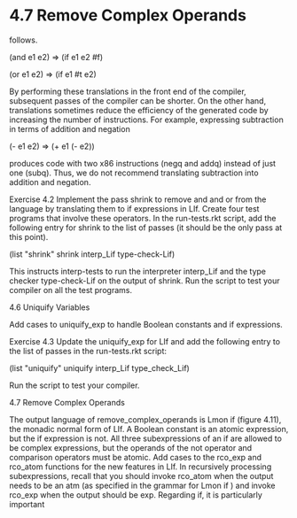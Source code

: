 # 4.7 Remove Complex Operands

follows.

(and e1 e2) ⇒ (if e1 e2 #f)

(or e1 e2) ⇒ (if e1 #t e2)

By performing these translations in the front end of the compiler, subsequent passes of the compiler can be shorter. On the other hand, translations sometimes reduce the efficiency of the generated code by increasing the number of instructions. For example, expressing subtraction in terms of addition and negation

(- e1 e2) ⇒ (+ e1 (- e2))

produces code with two x86 instructions (negq and addq) instead of just one (subq). Thus, we do not recommend translating subtraction into addition and negation.

Exercise 4.2 Implement the pass shrink to remove and and or from the language by translating them to if expressions in LIf. Create four test programs that involve these operators. In the run-tests.rkt script, add the following entry for shrink to the list of passes (it should be the only pass at this point).

(list "shrink" shrink interp_Lif type-check-Lif)

This instructs interp-tests to run the interpreter interp_Lif and the type checker type-check-Lif on the output of shrink. Run the script to test your compiler on all the test programs.

4.6 Uniquify Variables

Add cases to uniquify_exp to handle Boolean constants and if expressions.

Exercise 4.3 Update the uniquify_exp for LIf and add the following entry to the list of passes in the run-tests.rkt script:

(list "uniquify" uniquify interp_Lif type_check_Lif)

Run the script to test your compiler.

4.7 Remove Complex Operands

The output language of remove_complex_operands is Lmon if (figure 4.11), the monadic normal form of LIf. A Boolean constant is an atomic expression, but the if expression is not. All three subexpressions of an if are allowed to be complex expressions, but the operands of the not operator and comparison operators must be atomic. Add cases to the rco_exp and rco_atom functions for the new features in LIf. In recursively processing subexpressions, recall that you should invoke rco_atom when the output needs to be an atm (as specified in the grammar for Lmon if ) and invoke rco_exp when the output should be exp. Regarding if, it is particularly important

